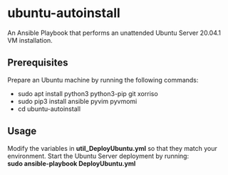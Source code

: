 # ubuntu-autoinstall

An Ansible Playbook that performs an unattended Ubuntu Server 20.04.1 VM installation.

## Prerequisites

Prepare an Ubuntu machine by running the following commands:

* sudo apt install python3 python3-pip git xorriso
* sudo pip3 install ansible pyvim pyvmomi
* cd ubuntu-autoinstall

## Usage

Modify the variables in **util_DeployUbuntu.yml** so that they match your environment. Start the Ubuntu Server deployment by running:
<br>
**sudo ansible-playbook DeployUbuntu.yml**
